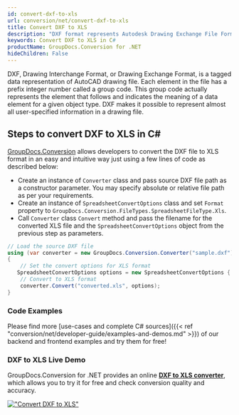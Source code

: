 ```yaml
---
id: convert-dxf-to-xls
url: conversion/net/convert-dxf-to-xls
title: Convert DXF to XLS
description: "DXF format represents Autodesk Drawing Exchange File Format with .dxf extension. Learn how to convert DXF to XLS file programmatically in C# language using GroupDocs.Conversion for .NET library."
keywords: Convert DXF to XLS in C#
productName: GroupDocs.Conversion for .NET
hideChildren: False
---
```


DXF, Drawing Interchange Format, or Drawing Exchange Format, is a tagged data representation of AutoCAD drawing file. Each element in the file has a prefix integer number called a group code. This group code actually represents the element that follows and indicates the meaning of a data element for a given object type. DXF makes it possible to represent almost all user-specified information in a drawing file.

## Steps to convert DXF to XLS in C#

[GroupDocs.Conversion](https://products.groupdocs.com/conversion/net) allows developers to convert the DXF file to XLS format in an easy and intuitive way just using a few lines of code as described below:

* Create an instance of `Converter` class and pass source DXF file path as a constructor parameter. You may specify absolute or relative file path as per your requirements. 
* Create an instance of `SpreadsheetConvertOptions` class and set `Format` property to `GroupDocs.Conversion.FileTypes.SpreadsheetFileType.Xls`.
* Call `Converter` class `Convert` method and pass the filename for the converted XLS file and the `SpreadsheetConvertOptions` object from the previous step as parameters.

```csharp
// Load the source DXF file
using (var converter = new GroupDocs.Conversion.Converter("sample.dxf"))
{
    // Set the convert options for XLS format
   SpreadsheetConvertOptions options = new SpreadsheetConvertOptions { Format = GroupDocs.Conversion.FileTypes.SpreadsheetFileType.Xls };
    // Convert to XLS format
    converter.Convert("converted.xls", options);
}
```

### Code Examples

Please find more [use-cases and complete C# sources]({{< ref "conversion/net/developer-guide/examples-and-demos.md" >}}) of our backend and frontend examples and try them for free!

### DXF to XLS Live Demo

GroupDocs.Conversion for .NET provides an online [**DXF to XLS converter**](https://products.groupdocs.app/conversion/dxf-to-xls), which allows you to try it for free and check conversion quality and accuracy.

[!["Convert DXF to XLS"](conversion/net/images/convert-to-xls/convert-dxf-to-xls.png)](https://products.groupdocs.app/conversion/dxf-to-xls)